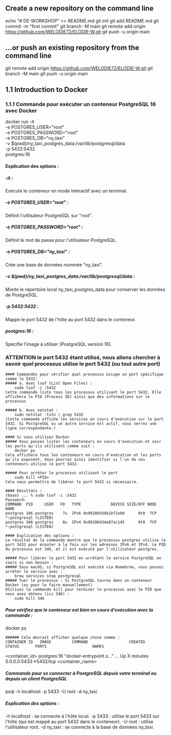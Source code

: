 ## Create a new repository on the command line
echo "# DE-WORKSHOP" >> README.md
git init
git add README.md
git commit -m "first commit"
git branch -M main
git remote add origin https://github.com/WELODIE72/ELODIE-W.git
git push -u origin main

## …or push an existing repository from the command line
git remote add origin https://github.com/WELODIE72/ELODIE-W.git
git branch -M main
git push -u origin main


## 1.1 Introduction to Docker

### 1.1.1 Commande pour exécuter un conteneur PostgreSQL 16 avec Docker
docker run -it \
  -e POSTGRES_USER="root" \
  -e POSTGRES_PASSWORD="root" \
  -e POSTGRES_DB="ny_taxi" \
  -v $(pwd)/ny_taxi_postgres_data:/var/lib/postgresql/data \
  -p 5432:5432 \
  postgres:16

#### Explication des options :
##### -it : 
Exécute le conteneur en mode interactif avec un terminal.
##### -e POSTGRES_USER="root" : 
Définit l'utilisateur PostgreSQL sur "root".
##### -e POSTGRES_PASSWORD="root" : 
Définit le mot de passe pour l'utilisateur PostgreSQL.
##### -e POSTGRES_DB="ny_taxi" : 
Crée une base de données nommée "ny_taxi".
##### -v $(pwd)/ny_taxi_postgres_data:/var/lib/postgresql/data : 
Monte le répertoire local ny_taxi_postgres_data pour conserver les données de PostgreSQL.
##### -p 5432:5432 :
Mappe le port 5432 de l'hôte au port 5432 dans le conteneur.
##### postgres:16 : 
Spécifie l'image à utiliser (PostgreSQL version 16).


### ATTENTION  le port 5432 étant utilisé, nous allons chercher à savoir quel processus utilise le port 5432 (ou tout autre port) 

    #### Commandes pour vérifier quel processus occupe un port spécifique comme le 5432:
    ##### a. Avec lsof (List Open Files) :
        sudo lsof -i :5432
    Cette commande liste tous les processus utilisant le port 5432. Elle affichera le PID (Process ID) ainsi que des informations sur le processus

    ##### b. Avec netstat :
        sudo netstat -tuln | grep 5432
    (Cette commande affiche les services en cours d'exécution sur le port 5432. Si PostgreSQL ou un autre service est actif, vous verrez une ligne correspondante.)

    #### Si vous utilisez Docker
    ##### Vous pouvez lister les conteneurs en cours d'exécution et voir les ports qu'ils utilisent comme suit :
        docker ps
    Cela affichera tous les conteneurs en cours d'exécution et les ports qu'ils exposent. Vous pourrez ainsi identifier si l'un de vos conteneurs utilise le port 5432.

    ##### Pour arrêter le processus utilisant le port
        sudo kill <PID>
    Cela vous permettra de libérer le port 5432 si nécessaire.

    #### Résultats :
    (base) ... % sudo lsof -i :5432
    Password:
    COMMAND  PID     USER   FD   TYPE             DEVICE SIZE/OFF NODE NAME
    postgres 346 postgres    7u  IPv6 0x9920b939b1bf2e9d      0t0  TCP *:postgresql (LISTEN)
    postgres 346 postgres    8u  IPv4 0x9920b934e67ac145      0t0  TCP *:postgresql (LISTEN)

    #### Explication des options :
    Le résultat de la commande montre que le processus postgres utilise le port 5432 pour écouter à la fois sur les adresses IPv6 et IPv4. Le PID du processus est 346, et il est exécuté par l'utilisateur postgres.

    ##### Pour libérer le port 5432 en arrêtant le service PostgreSQL en cours si non besoin :
    ##### Sous macOS, si PostgreSQL est exécuté via Homebrew, vous pouvez arrêter le service avec :
        brew services stop postgresql
    ##### Tuer le processus : Si PostgreSQL tourne dans un conteneur Docker (ou pour le faire manuellement)
    Utilisez la commande kill pour terminer le processus avec le PID que vous avez obtenu (ici 346) :
        sudo kill 346



##### Pour vérifiez que le conteneur est bien en cours d'exécution avec la commande :
docker ps

    ###### Cela devrait afficher quelque chose comme :
    CONTAINER ID   IMAGE         COMMAND                  CREATED       STATUS       PORTS                    NAMES
<container_id> postgres:16   "docker-entrypoint.s…"   ...           Up X minutes 0.0.0.0:5433->5432/tcp   <container_name>


##### Commande pour se connecter à PostgreSQL depuis votre terminal ou depuis un client PostgreSQL
psql -h localhost -p 5433 -U root -d ny_taxi

##### Explication des options :
-h localhost : se connecte à l'hôte local.
-p 5433 : utilise le port 5433 sur l'hôte (qui est mappé au port 5432 dans le conteneur).
-U root : utilise l'utilisateur root.
-d ny_taxi : se connecte à la base de données ny_taxi.



